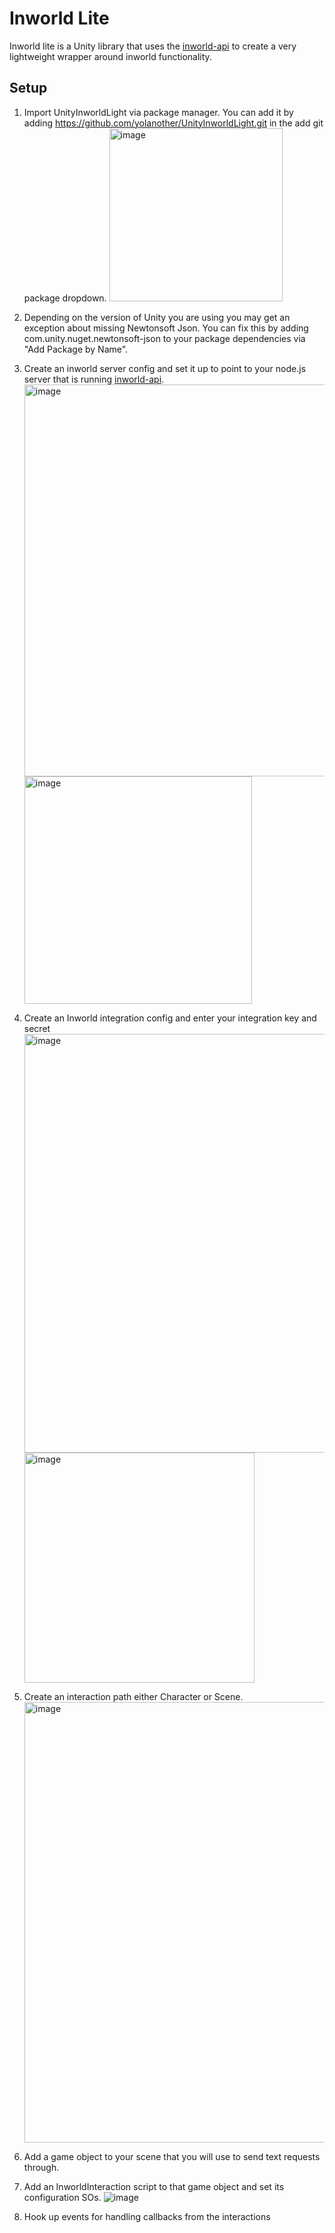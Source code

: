 # Inworld Lite
Inworld lite is a Unity library that uses the [inworld-api](https://github.com/yolanother/inworldapi) to create a very lightweight wrapper around inworld functionality.

## Setup
1. Import UnityInworldLight via package manager. You can add it by adding https://github.com/yolanother/UnityInworldLight.git in the add git package dropdown. <img width="277" alt="image" src="https://user-images.githubusercontent.com/645359/206382972-64b1d7ed-1311-4e92-90a8-fbabef5ab5b3.png">
2. Depending on the version of Unity you are using you may get an exception about missing Newtonsoft Json. You can fix this by adding com.unity.nuget.newtonsoft-json to your package dependencies via "Add Package by Name".
3. Create an inworld server config and set it up to point to your node.js server that is running [inworld-api](https://github.com/yolanother/inworldapi). <img width="627" alt="image" src="https://user-images.githubusercontent.com/645359/206383060-50c3e89c-157d-4748-bff6-ffbb8bfb0e70.png"><img width="364" alt="image" src="https://user-images.githubusercontent.com/645359/206383370-8169c21b-c0b3-441e-9700-63a7d923fda5.png">

4. Create an Inworld integration config and enter your integration key and secret <img width="670" alt="image" src="https://user-images.githubusercontent.com/645359/206383181-c22e1514-6916-49af-a57c-20778010fb97.png"> <img width="368" alt="image" src="https://user-images.githubusercontent.com/645359/206383261-911e7bbb-fe92-4b54-bd21-281a7664c34e.png">
5. Create an interaction path either Character or Scene. <img width="705" alt="image" src="https://user-images.githubusercontent.com/645359/206382848-5b8a54eb-ee98-471d-a99b-9d45f8442d6e.png">
6. Add a game object to your scene that you will use to send text requests through.
7. Add an InworldInteraction script to that game object and set its configuration SOs.
![image](https://user-images.githubusercontent.com/645359/206382252-70107c23-e956-4016-9093-69ccbbbe5d74.png)
8. Hook up events for handling callbacks from the interactions
